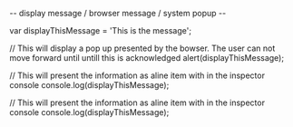 -- display message / browser message / system popup --

var displayThisMessage = 'This is the message';

// This will display a pop up presented by the bowser. The user can not move forward until untill this is acknowledged
alert(displayThisMessage);

// This will present the information as aline item with in the inspector console
console.log(displayThisMessage);

// This will present the information as aline item with in the inspector console
console.log(displayThisMessage);
